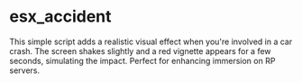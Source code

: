 # esx_accident
This simple script adds a realistic visual effect when you're involved in a car crash. The screen shakes slightly and a red vignette appears for a few seconds, simulating the impact. Perfect for enhancing immersion on RP servers.
